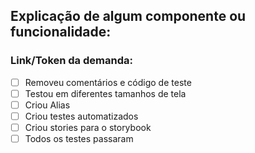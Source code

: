 ## Explicação de algum componente ou funcionalidade:

### Link/Token da demanda:

- [ ] Removeu comentários e código de teste
- [ ] Testou em diferentes tamanhos de tela
- [ ] Criou Alias
- [ ] Criou testes automatizados
- [ ] Criou stories para o storybook
- [ ] Todos os testes passaram

